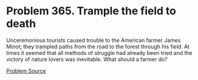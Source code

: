 # Problem 365. Trample the field to death

Unceremonious tourists caused trouble to the American farmer James Minot; they trampled paths from the road to the forest through his field. At times it seemed that all methods of struggle had already been tried and the victory of nature lovers was inevitable. What should a farmer do?

[Problem Source](https://www.trizland.ru/tasks/1558/)